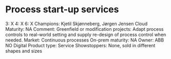 # Process start-up services

3: X
 4: X
 6: X
Champions: Kjetil Skjønneberg, Jørgen Jensen
Cloud Maturity: NA
Comment: Greenfield or modification projects: Adapt process controls to real-world setting and supply re-design of process control when needed.
Market: Continuous processes
On-prem maturity: NA
Owner: ABB NO Digital
Product type: Service
Showstoppers: None, sold in different shapes and sizes